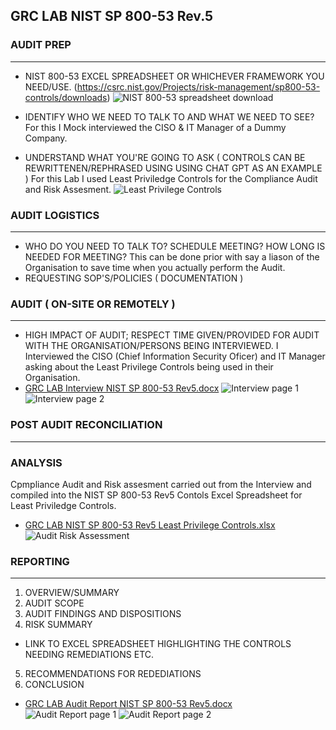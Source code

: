 ## GRC LAB NIST SP 800-53 Rev.5

### AUDIT PREP
__________

- NIST 800-53 EXCEL SPREADSHEET OR WHICHEVER FRAMEWORK YOU NEED/USE.
  (https://csrc.nist.gov/Projects/risk-management/sp800-53-controls/downloads)
![NIST 800-53 spreadsheet download](https://github.com/user-attachments/assets/7d62d81a-8411-419b-8ddc-c3a86bf532f5)


- IDENTIFY WHO WE NEED TO TALK TO AND WHAT WE NEED TO SEE?
  For this I Mock interviewed the CISO & IT Manager of a Dummy Company.
- UNDERSTAND WHAT YOU'RE GOING TO ASK ( CONTROLS CAN BE REWRITTENEN/REPHRASED USING USING CHAT GPT AS AN EXAMPLE )
  For this Lab I used Least Priviledge Controls for the Compliance Audit and Risk Assesment.
![Least Privilege Controls](https://github.com/user-attachments/assets/76140a6d-c67e-4113-8d1d-52fa4c43686d)


### AUDIT LOGISTICS
_______________

- WHO DO YOU NEED TO TALK TO? SCHEDULE MEETING? HOW LONG IS NEEDED FOR MEETING?
  This can be done prior with say a liason of the Organisation to save time when you actually perform the Audit.
- REQUESTING SOP'S/POLICIES ( DOCUMENTATION )

### AUDIT ( ON-SITE OR REMOTELY )
_____________________________

- HIGH IMPACT OF AUDIT; RESPECT TIME GIVEN/PROVIDED FOR AUDIT WITH THE ORGANISATION/PERSONS BEING INTERVIEWED.
  I Interviewed the CISO (Chief Information Security Oficer) and IT Manager asking about the Least Privilege Controls being used in their Organisation.
- [GRC LAB Interview NIST SP 800-53 Rev5.docx](https://github.com/user-attachments/files/17270209/GRC.LAB.Interview.NIST.SP.800-53.Rev5.docx)
![Interview page 1](https://github.com/user-attachments/assets/44319538-83b7-48aa-8a01-e5a036879fc2)
![Interview page 2](https://github.com/user-attachments/assets/968ff85a-2470-426f-adb1-c7ac49282a79)


### POST AUDIT RECONCILIATION
_________________________

### ANALYSIS
Cpmpliance Audit and Risk assesment carried out from the Interview and compiled into the NIST SP 800-53 Rev5 Contols Excel Spreadsheet for Least Priviledge Controls.
- [GRC LAB NIST SP 800-53 Rev5 Least Privilege Controls.xlsx](https://github.com/user-attachments/files/17270230/GRC.LAB.NIST.SP.800-53.Rev5.Least.Privilege.Controls.xlsx)
![Audit   Risk Assessment](https://github.com/user-attachments/assets/121dfcc0-78d7-4a03-9774-e8f9f45a1f29)


### REPORTING
_________

1. OVERVIEW/SUMMARY
2. AUDIT SCOPE
3. AUDIT FINDINGS AND DISPOSITIONS
4. RISK SUMMARY
- LINK TO EXCEL SPREADSHEET HIGHLIGHTING THE CONTROLS NEEDING REMEDIATIONS ETC. 
5. RECOMMENDATIONS FOR REDEDIATIONS
6. CONCLUSION
- [GRC LAB Audit Report NIST SP 800-53 Rev5.docx](https://github.com/user-attachments/files/17270223/GRC.LAB.Audit.Report.NIST.SP.800-53.Rev5.docx)
![Audit Report page 1](https://github.com/user-attachments/assets/d0f93428-fab9-4265-96c1-4af2f437a09d)
![Audit Report page 2](https://github.com/user-attachments/assets/6f78c4f0-ab3f-45f9-aa64-19b892d41b92)
